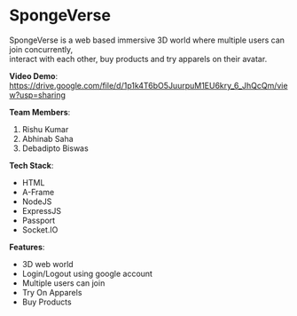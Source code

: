 # SpongeVerse

SpongeVerse is a web based immersive 3D world where multiple users can join concurrently, <br>
interact with each other, buy products and try apparels on their avatar. <br>

**Video Demo**: <br>
https://drive.google.com/file/d/1p1k4T6bO5JuurpuM1EU6kry_6_JhQcQm/view?usp=sharing

**Team Members**:
1. Rishu Kumar
2. Abhinab Saha
3. Debadipto Biswas

**Tech Stack**: 
* HTML
* A-Frame 
* NodeJS
* ExpressJS
* Passport
* Socket.IO 

**Features**: 
* 3D web world
* Login/Logout using google account
* Multiple users can join
* Try On Apparels
* Buy Products
